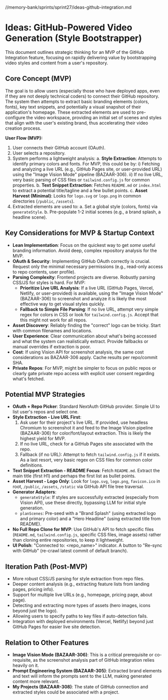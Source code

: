 //memory-bank/sprints/sprint27/ideas-github-integration.md
# Ideas: GitHub-Powered Video Generation (Style Bootstrapper)

This document outlines strategic thinking for an MVP of the GitHub Integration feature, focusing on rapidly delivering value by bootstrapping video styles and content from a user's repository.

## Core Concept (MVP)

The goal is to allow users (especially those who have deployed apps, even if they are not deeply technical coders) to connect their GitHub repository. The system then attempts to extract basic branding elements (colors, fonts), key text snippets, and potentially a visual snapshot of their application's homepage. These extracted elements are used to pre-configure the video workspace, providing an initial set of scenes and styles that align with the user's existing brand, thus accelerating their video creation process.

**User Flow (MVP):**
1. User connects their GitHub account (OAuth).
2. User selects a repository.
3. System performs a lightweight analysis:
    a. **Style Extraction**: Attempts to identify primary colors and fonts. For MVP, this could be by: i) Fetching and analyzing a live URL (e.g., GitHub Pages site, or user-provided URL) using the "Image Vision Mode" pipeline (BAZAAR-306). ii) If no live URL, very basic parsing of CSS files or `tailwind.config.js` for common properties.
    b. **Text Snippet Extraction**: Fetches `README.md` or `index.html` to extract a potential title/tagline and a few bullet points.
    c. **Asset Harvest (Minimal)**: Looks for `logo.svg` or `logo.png` in common directories (`/public`, `/assets`).
4. Extracted elements are used to:
    a. Set a global style (colors, fonts) via `generateStyle`.
    b. Pre-populate 1-2 initial scenes (e.g., a brand splash, a headline scene).

## Key Considerations for MVP & Startup Context

*   **Lean Implementation**: Focus on the quickest way to get *some* useful branding information. Avoid deep, complex repository analysis for the MVP.
*   **OAuth & Security**: Implementing GitHub OAuth correctly is crucial. Request only the minimal necessary permissions (e.g., read-only access to repo contents, user profile).
*   **Parsing Complexity**: Frontend projects are diverse. Robustly parsing CSS/JS for styles is hard. For MVP:
    *   **Prioritize Live URL Analysis**: If a live URL (GitHub Pages, Vercel, Netlify, or user-provided) is available, using the "Image Vision Mode" (BAZAAR-306) to screenshot and analyze it is likely the most effective way to get visual styles quickly.
    *   **Fallback to Simple File Parsing**: If no live URL, attempt very simple regex for colors in CSS or look for `tailwind.config.js`. Accept that this might not work for all repos.
*   **Asset Discovery**: Reliably finding the "correct" logo can be tricky. Start with common filenames and locations.
*   **User Experience**: Clear communication about what's being accessed and what the system can realistically extract. Provide fallbacks or manual overrides if extraction is poor.
*   **Cost**: If using Vision API for screenshot analysis, the same cost considerations as BAZAAR-306 apply. Cache results per repo/commit SHA.
*   **Private Repos**: For MVP, might be simpler to focus on public repos or clearly gate private repo access with explicit user consent regarding what's fetched.

## Potential MVP Strategies

*   **OAuth + Repo Picker**: Standard NextAuth GitHub provider. Simple UI to list user's repos and select one.
*   **Style Extraction - Live URL First**: 
    1.  Ask user for their project's live URL. If provided, use headless Chromium to screenshot it and feed to the Image Vision pipeline (BAZAAR-306) for color/font/layout extraction. This is likely the highest yield for MVP.
    2.  If no live URL, check for a GitHub Pages site associated with the repo.
    3.  Fallback (if no URL): Attempt to fetch `tailwind.config.js` if it exists. As a last resort, very basic regex on CSS files for common color definitions.
*   **Text Snippet Extraction - README Focus**: Fetch `README.md`. Extract the main title (first H1) and perhaps the first list as bullet points.
*   **Asset Harvest - Logo Only**: Look for `logo.svg`, `logo.png`, `favicon.ico` in root, `/public`, `/assets`, `/static` via GitHub API file tree traversal.
*   **Generator Adapters**: 
    *   `generateStyle`: If styles are successfully extracted (especially from Vision API), use these directly, bypassing LLM for initial style generation.
    *   `planScenes`: Pre-seed with a "Brand Splash" (using extracted logo and primary color) and a "Hero Headline" (using extracted title from README).
*   **No Full Repo Clone for MVP**: Use GitHub's API to fetch specific files (`README.md`, `tailwind.config.js`, specific CSS files, image assets) rather than cloning entire repositories, to keep it lightweight.
*   **UI Polish**: "Connected to: <repo_name>" indicator. A button to "Re-sync with GitHub" (re-crawl latest commit of default branch).

## Iteration Path (Post-MVP)

*   More robust CSS/JS parsing for style extraction from repo files.
*   Deeper content analysis (e.g., extracting feature lists from landing pages, pricing info).
*   Support for multiple live URLs (e.g., homepage, pricing page, about page).
*   Detecting and extracting more types of assets (hero images, icons beyond just the logo).
*   Allowing users to specify paths to key files if auto-detection fails.
*   Integration with deployed environments (Vercel, Netlify) beyond just GitHub Pages for easier live site detection.

## Relation to Other Features

*   **Image Vision Mode (BAZAAR-306)**: This is a critical prerequisite or co-requisite, as the screenshot analysis part of GitHub integration relies heavily on it.
*   **Prompt Engineering System (BAZAAR-305)**: Extracted brand elements and text will inform the prompts sent to the LLM, making generated content more relevant.
*   **My Projects (BAZAAR-308)**: The state of GitHub connection and extracted styles could be associated with a project.
